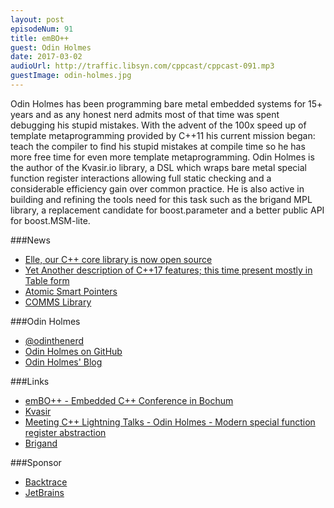 ```yaml
---
layout: post
episodeNum: 91
title: emBO++
guest: Odin Holmes
date: 2017-03-02
audioUrl: http://traffic.libsyn.com/cppcast/cppcast-091.mp3
guestImage: odin-holmes.jpg
---
```


Odin Holmes has been programming bare metal embedded systems for 15+ years and as any honest nerd admits most of that time was spent debugging his stupid mistakes. With the advent of the 100x speed up of template metaprogramming provided by C++11 his current mission began: teach the compiler to find his stupid mistakes at compile time so he has more free time for even more template metaprogramming. Odin Holmes is the author of the Kvasir.io library, a DSL which wraps bare metal special function register interactions allowing full static checking and a considerable efficiency gain over common practice. He is also active in building and refining the tools need for this task such as the brigand MPL library, a replacement candidate for boost.parameter and a better public API for boost.MSM-lite.

###News

 - [Elle, our C++ core library is now open source](http://blog.infinit.sh/elle-our-c-core-library-is-now-open-source/)
 - [Yet Another description of C++17 features; this time present mostly in Table form](https://github.com/tvaneerd/cpp17_in_TTs)
 - [Atomic Smart Pointers](http://www.modernescpp.com/index.php/atomic-smart-pointers)
 - [COMMS Library](https://github.com/arobenko/comms_champion)
 
###Odin Holmes

 - [@odinthenerd](https://twitter.com/odinthenerd)
 - [Odin Holmes on GitHub](https://github.com/porkybrain)
 - [Odin Holmes' Blog](http://odinthenerd.blogspot.com/)
 
###Links

 - [emBO++ - Embedded C++ Conference in Bochum](https://www.embo.io/)
 - [Kvasir](http://kvasir.io/)
 - [Meeting C++ Lightning Talks - Odin Holmes - Modern special function register abstraction](https://www.youtube.com/watch?v=AKAYc9ZFBhk)
 - [Brigand](https://github.com/edouarda/brigand)
 
###Sponsor

- [Backtrace](https://www.backtrace.io/cppcast)
- [JetBrains](https://www.jetbrains.com/cpp/?utm_source=cppcast&utm_medium=podcast&utm_content=cppcast-podcast&utm_campaign=cpp)

